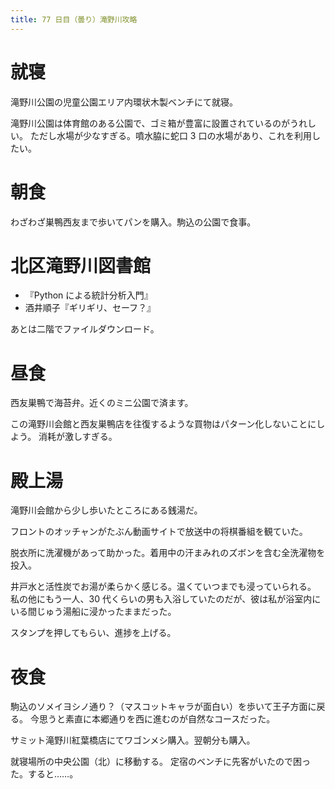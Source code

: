 ```yaml
---
title: 77 日目（曇り）滝野川攻略
---
```


# 就寝 

滝野川公園の児童公園エリア内環状木製ベンチにて就寝。

滝野川公園は体育館のある公園で、ゴミ箱が豊富に設置されているのがうれしい。
ただし水場が少なすぎる。噴水脇に蛇口 3 口の水場があり、これを利用したい。

# 朝食

わざわざ巣鴨西友まで歩いてパンを購入。駒込の公園で食事。

# 北区滝野川図書館

* 『Python による統計分析入門』
* 酒井順子『ギリギリ、セーフ？』

あとは二階でファイルダウンロード。

# 昼食

西友巣鴨で海苔弁。近くのミニ公園で済ます。

この滝野川会館と西友巣鴨店を往復するような買物はパターン化しないことにしよう。
消耗が激しすぎる。

# 殿上湯

滝野川会館から少し歩いたところにある銭湯だ。

フロントのオッチャンがたぶん動画サイトで放送中の将棋番組を観ていた。

脱衣所に洗濯機があって助かった。着用中の汗まみれのズボンを含む全洗濯物を投入。

井戸水と活性炭でお湯が柔らかく感じる。温くていつまでも浸っていられる。
私の他にもう一人、30 代くらいの男も入浴していたのだが、彼は私が浴室内にいる間じゅう湯船に浸かったままだった。

スタンプを押してもらい、進捗を上げる。

# 夜食

駒込のソメイヨシノ通り？（マスコットキャラが面白い）を歩いて王子方面に戻る。
今思うと素直に本郷通りを西に進むのが自然なコースだった。

サミット滝野川紅葉橋店にてワゴンメシ購入。翌朝分も購入。

就寝場所の中央公園（北）に移動する。
定宿のベンチに先客がいたので困った。すると……。
